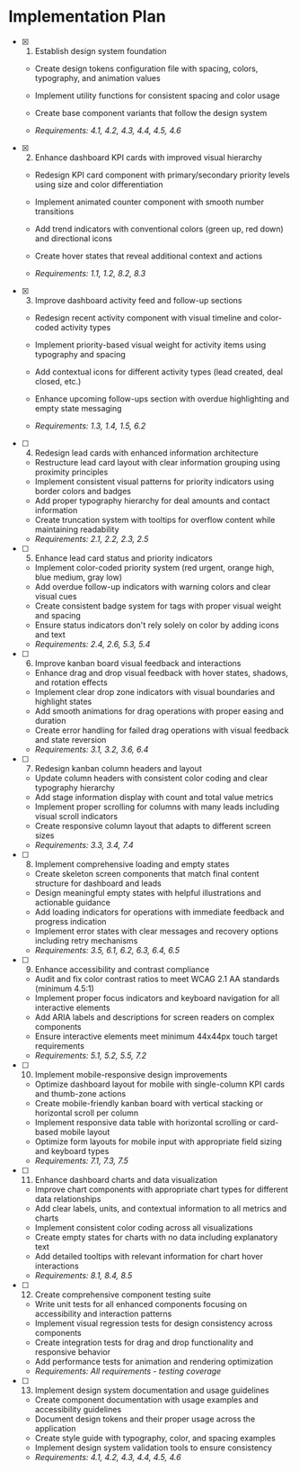 # Implementation Plan

- [x] 1. Establish design system foundation



  - Create design tokens configuration file with spacing, colors, typography, and animation values
  - Implement utility functions for consistent spacing and color usage
  - Create base component variants that follow the design system




  - _Requirements: 4.1, 4.2, 4.3, 4.4, 4.5, 4.6_

- [x] 2. Enhance dashboard KPI cards with improved visual hierarchy



  - Redesign KPI card component with primary/secondary priority levels using size and color differentiation
  - Implement animated counter component with smooth number transitions
  - Add trend indicators with conventional colors (green up, red down) and directional icons
  - Create hover states that reveal additional context and actions



  - _Requirements: 1.1, 1.2, 8.2, 8.3_

- [x] 3. Improve dashboard activity feed and follow-up sections



  - Redesign recent activity component with visual timeline and color-coded activity types



  - Implement priority-based visual weight for activity items using typography and spacing
  - Add contextual icons for different activity types (lead created, deal closed, etc.)
  - Enhance upcoming follow-ups section with overdue highlighting and empty state messaging
  - _Requirements: 1.3, 1.4, 1.5, 6.2_

- [ ] 4. Redesign lead cards with enhanced information architecture
  - Restructure lead card layout with clear information grouping using proximity principles
  - Implement consistent visual patterns for priority indicators using border colors and badges
  - Add proper typography hierarchy for deal amounts and contact information
  - Create truncation system with tooltips for overflow content while maintaining readability
  - _Requirements: 2.1, 2.2, 2.3, 2.5_

- [ ] 5. Enhance lead card status and priority indicators
  - Implement color-coded priority system (red urgent, orange high, blue medium, gray low)
  - Add overdue follow-up indicators with warning colors and clear visual cues
  - Create consistent badge system for tags with proper visual weight and spacing
  - Ensure status indicators don't rely solely on color by adding icons and text
  - _Requirements: 2.4, 2.6, 5.3, 5.4_

- [ ] 6. Improve kanban board visual feedback and interactions
  - Enhance drag and drop visual feedback with hover states, shadows, and rotation effects
  - Implement clear drop zone indicators with visual boundaries and highlight states
  - Add smooth animations for drag operations with proper easing and duration
  - Create error handling for failed drag operations with visual feedback and state reversion
  - _Requirements: 3.1, 3.2, 3.6, 6.4_

- [ ] 7. Redesign kanban column headers and layout
  - Update column headers with consistent color coding and clear typography hierarchy
  - Add stage information display with count and total value metrics
  - Implement proper scrolling for columns with many leads including visual scroll indicators
  - Create responsive column layout that adapts to different screen sizes
  - _Requirements: 3.3, 3.4, 7.4_

- [ ] 8. Implement comprehensive loading and empty states
  - Create skeleton screen components that match final content structure for dashboard and leads
  - Design meaningful empty states with helpful illustrations and actionable guidance
  - Add loading indicators for operations with immediate feedback and progress indication
  - Implement error states with clear messages and recovery options including retry mechanisms
  - _Requirements: 3.5, 6.1, 6.2, 6.3, 6.4, 6.5_

- [ ] 9. Enhance accessibility and contrast compliance
  - Audit and fix color contrast ratios to meet WCAG 2.1 AA standards (minimum 4.5:1)
  - Implement proper focus indicators and keyboard navigation for all interactive elements
  - Add ARIA labels and descriptions for screen readers on complex components
  - Ensure interactive elements meet minimum 44x44px touch target requirements
  - _Requirements: 5.1, 5.2, 5.5, 7.2_

- [ ] 10. Implement mobile-responsive design improvements
  - Optimize dashboard layout for mobile with single-column KPI cards and thumb-zone actions
  - Create mobile-friendly kanban board with vertical stacking or horizontal scroll per column
  - Implement responsive data table with horizontal scrolling or card-based mobile layout
  - Optimize form layouts for mobile input with appropriate field sizing and keyboard types
  - _Requirements: 7.1, 7.3, 7.5_

- [ ] 11. Enhance dashboard charts and data visualization
  - Improve chart components with appropriate chart types for different data relationships
  - Add clear labels, units, and contextual information to all metrics and charts
  - Implement consistent color coding across all visualizations
  - Create empty states for charts with no data including explanatory text
  - Add detailed tooltips with relevant information for chart hover interactions
  - _Requirements: 8.1, 8.4, 8.5_

- [ ] 12. Create comprehensive component testing suite
  - Write unit tests for all enhanced components focusing on accessibility and interaction patterns
  - Implement visual regression tests for design consistency across components
  - Create integration tests for drag and drop functionality and responsive behavior
  - Add performance tests for animation and rendering optimization
  - _Requirements: All requirements - testing coverage_

- [ ] 13. Implement design system documentation and usage guidelines
  - Create component documentation with usage examples and accessibility guidelines
  - Document design tokens and their proper usage across the application
  - Create style guide with typography, color, and spacing examples
  - Implement design system validation tools to ensure consistency
  - _Requirements: 4.1, 4.2, 4.3, 4.4, 4.5, 4.6_